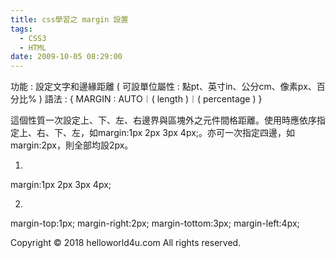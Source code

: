 ```yaml
---
title: css學習之 margin 設置
tags:
  - CSS3
  - HTML
date: 2009-10-05 08:29:00
---
```


功能 : 設定文字和邊緣距離 ( 可設單位屬性 : 點pt、英寸in、公分cm、像素px、百分比% )
語法 : { MARGIN : AUTO︱( length )︱( percentage ) }

這個性質一次設定上、下、左、右邊界與區塊外之元件間格距離。使用時應依序指定上、右、下、左，如margin:1px 2px 3px 4px;。亦可一次指定四邊，如margin:2px，則全部均設2px。

1.
margin:1px 2px 3px 4px;

2.
margin-top:1px;
margin-right:2px;
margin-tottom:3px;
margin-left:4px;<div class="blogger-post-footer">Copyright © 2018 helloworld4u.com All rights reserved.</div>